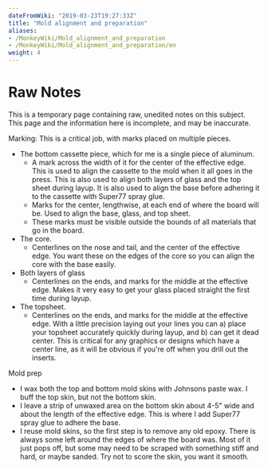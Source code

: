 ```yaml
---
dateFromWiki: "2019-03-23T19:27:33Z"
title: "Mold alignment and preparation"
aliases:
- /MonkeyWiki/Mold_alignment_and_preparation
- /MonkeyWiki/Mold_alignment_and_preparation/en
weight: 4
---
```

# Raw Notes
This is a temporary page containing raw, unedited notes on this subject. This page and the information here is incomplete, and may be inaccurate. 

Marking: This is a critical job, with marks placed on multiple pieces.

- The bottom cassette piece, which for me is a single piece of aluminum. 
  - A mark across the width of it for the center of the effective edge. This is used to align the cassette to the mold when it all goes in the press. This is also used to align both layers of glass and the top sheet during layup. It is also used to align the base before adhering it to the cassette with Super77 spray glue.
  - Marks for the center, lengthwise, at each end of where the board will be. Used to align the base, glass, and top sheet.
  - These marks must be visible outside the bounds of all materials that go in the board.
- The core.
  - Centerlines on the nose and tail, and the center of the effective edge. You want these on the edges of the core so you can align the core with the base easily.
- Both layers of glass
  - Centerlines on the ends, and marks for the middle at the effective edge. Makes it very easy to get your glass placed straight the first time during layup.
- The topsheet.
  - Centerlines on the ends, and marks for the middle at the effective edge. With a little precision laying out your lines you can a) place your topsheet accurately quickly during layup, and b) can get it dead center. This is critical for any graphics or designs which have a center line, as it will be obvious if you're off when you drill out the inserts.

Mold prep

- I wax both the top and bottom mold skins with Johnsons paste wax. I buff the top skin, but not the bottom skin.
- I leave a strip of unwaxed area on the bottom skin about 4-5" wide and about the length of the effective edge. This is where I add Super77 spray glue to adhere the base.
- I reuse mold skins, so the first step is to remove any old epoxy. There is always some left around the edges of where the board was. Most of it just pops off, but some may need to be scraped with something stiff and hard, or maybe sanded. Try not to score the skin, you want it smooth.



